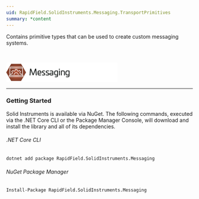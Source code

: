 ```yaml
---
uid: RapidField.SolidInstruments.Messaging.TransportPrimitives
summary: *content
---
```


<!--
Copyright (c) RapidField LLC. Licensed under the MIT License. See LICENSE.txt in the project root for license information.
-->

Contains primitive types that can be used to create custom messaging systems.

<br />

![Messaging label](../images/Label.Messaging.300w.png)
- - -

### Getting Started

Solid Instruments is available via NuGet. The following commands, executed via the .NET Core CLI or the Package Manager Console, will download and install the library and all of its dependencies.

###### .NET Core CLI

```shell
dotnet add package RapidField.SolidInstruments.Messaging
```

###### NuGet Package Manager

```shell
Install-Package RapidField.SolidInstruments.Messaging
```